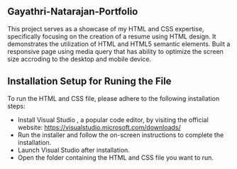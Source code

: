 ## Gayathri-Natarajan-Portfolio
This project serves as a showcase of my HTML and CSS expertise, specifically focusing on the creation of a resume using HTML design. It demonstrates the utilization of HTML and HTML5 semantic elements. 
Built a responsive page using media query that has ability to optimize the screen size accroding to the desktop and mobile device.

## Installation Setup for Runing the File
To run the HTML and CSS file, please adhere to the following installation steps:

* Install Visual Studio , a popular code editor, by visiting the official website: https://visualstudio.microsoft.com/downloads/
* Run the installer and follow the on-screen instructions to complete the installation.
* Launch Visual Studio after installation.
* Open the folder containing the HTML and CSS file you want to run.
